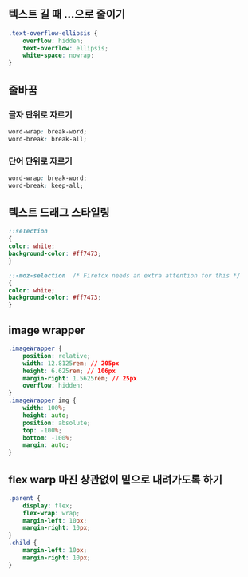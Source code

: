 ## 텍스트 길 때 ...으로 줄이기
```css
.text-overflow-ellipsis {
	overflow: hidden;
	text-overflow: ellipsis;
	white-space: nowrap;
}
```

## 줄바꿈

### 글자 단위로 자르기
```css
word-wrap: break-word;
word-break: break-all;
```

### 단어 단위로 자르기
```css
word-wrap: break-word;
word-break: keep-all;
```

## 텍스트 드래그 스타일링
```css
::selection
{
color: white;
background-color: #ff7473;
}

::-moz-selection  /* Firefox needs an extra attention for this */
{
color: white;
background-color: #ff7473;
}
```


## image wrapper
```css
.imageWrapper {
	position: relative;
	width: 12.8125rem; // 205px
	height: 6.625rem; // 106px
	margin-right: 1.5625rem; // 25px
	overflow: hidden;
}
.imageWrapper img {
	width: 100%;
	height: auto;
	position: absolute;
	top: -100%;
	bottom: -100%;
	margin: auto;
}
```

## flex warp 마진 상관없이 밑으로 내려가도록 하기
```css
.parent {
	display: flex;
	flex-wrap: wrap;
	margin-left: 10px;
	margin-right: 10px;
}
.child {
	margin-left: 10px;
	margin-right: 10px;
}
```
